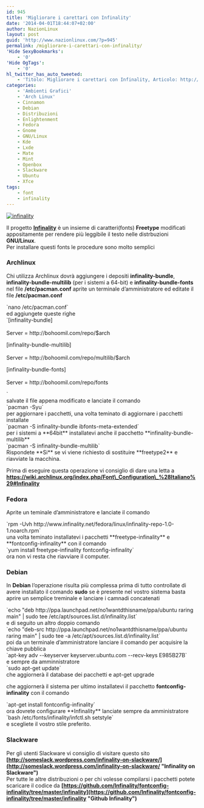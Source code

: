 ```yaml
---
id: 945
title: 'Migliorare i carettari con Infinality'
date: '2014-04-01T18:44:07+02:00'
author: NazionLinux
layout: post
guid: 'http://www.nazionlinux.com/?p=945'
permalink: /migliorare-i-carettari-con-infinality/
'Hide SexyBookmarks':
    - '0'
'Hide OgTags':
    - '0'
hl_twitter_has_auto_tweeted:
    - 'Titolo: Migliorare i carettari con Infinality, Articolo: http://www.nazionlinux.com/?p=945'
categories:
    - 'Ambienti Grafici'
    - 'Arch Linux'
    - Cinnamon
    - Debian
    - Distribuzioni
    - Enlightenment
    - Fedora
    - Gnome
    - GNU/Linux
    - Kde
    - Lxde
    - Mate
    - Mint
    - Openbox
    - Slackware
    - Ubuntu
    - Xfce
tags:
    - font
    - infinality
---
```


[![infinality](https://i0.wp.com/farm8.staticflickr.com/7376/13563709203_17e995a5d1_o.jpg?resize=610%2C300 "infinality")](http://www.flickr.com/photos/12418137@N07/13563709203/ "infinality")

Il progetto **[Infinality](http://www.infinality.net "Infinality")** è un insieme di caratteri(fonts) **Freetype** modificati appositamente per rendere più leggibile il testo nelle distrbuzioni **GNU/Linux**.  
Per installare questi fonts le procedure sono molto semplici

### Archlinux

Chi utilizza Archlinux dovrà aggiungere i depositi **infinality-bundle**, **infinality-bundle-multilib** (per i sistemi a 64-bit) e **infinality-bundle-fonts** nel file **/etc/pacman.conf** aprite un terminale d’amministratore ed editate il file **/etc/pacman.conf**

<div class="wp-terminal">`nano /etc/pacman.conf`</div>ed aggiungete queste righe

<div class="wp-terminal">`[infinality-bundle]<br></br>Server = http://bohoomil.com/repo/$arch<p>[infinality-bundle-multilib]<br></br>Server = http://bohoomil.com/repo/multilib/$arch</p><p>[infinality-bundle-fonts]<br></br>Server = http://bohoomil.com/repo/fonts</p>`</div>salvate il file appena modificato e lanciate il comando

<div class="wp-terminal">`pacman -Syu`</div>per aggiornare i pacchetti, una volta teminato di aggiornare i pacchetti installate

<div class="wp-terminal">`pacman -S infinality-bundle ibfonts-meta-extended`</div>per i sistemi a **64bit** installatevi anche il pacchetto **infinality-bundle-multilib**

<div class="wp-terminal">`pacman -S infinality-bundle-multilib`</div>Rispondete **Si** se vi viene richiesto di sostituire **freetype2** e riavviate la macchina.

Prima di eseguire questa operazione vi consiglio di dare una letta a **[https://wiki.archlinux.org/index.php/Font\_Configuration\_%28Italiano%29#Infinality  ](https://wiki.archlinux.org/index.php/Font_Configuration_%28Italiano%29#Infinality "Infinality")**

### Fedora

Aprite un teminale d’amministratore e lanciate il comando

<div class="wp-terminal">`rpm -Uvh http://www.infinality.net/fedora/linux/infinality-repo-1.0-1.noarch.rpm`</div>una volta teminato installatevi i pacchetti **freetype-infinality** e **fontconfig-infinality** con il comando

<div class="wp-terminal">`yum install freetype-infinality fontconfig-infinality`</div>ora non vi resta che riavviare il computer.

### Debian

In **Debian** l’operazione risulta più complessa prima di tutto controllate di avere installato il comando **sudo** se è presente nel vostro sistema basta aprire un semplice treminale e lanciare i camnadi concatenati

<div class="wp-terminal">`echo "deb http://ppa.launchpad.net/no1wantdthisname/ppa/ubuntu raring main" | sudo tee /etc/apt/sources.list.d/infinality.list`</div>e di seguito un altro doppio comando

<div class="wp-terminal">`echo "deb-src http://ppa.launchpad.net/no1wantdthisname/ppa/ubuntu raring main" | sudo tee -a /etc/apt/sources.list.d/infinality.list`</div>poi da un terminale d’amministratore lanciare il comando per acquisire la chiave pubblica

<div class="wp-terminal">`apt-key adv --keyserver keyserver.ubuntu.com --recv-keys E985B27B`</div>e sempre da amminnistratore

<div class="wp-terminal">`sudo apt-get update`</div>che aggiornerà il database dei pacchetti e  
apt-get upgrade

che aggiornerà il sistema per ultimo installatevi il pacchetto **fontconfig-infinality** con il comando

<div class="wp-terminal">`apt-get install fontconfig-infinality`</div>ora dovrete configurare **Infinality** lanciate sempre da amministratore

<div class="wp-terminal">`bash /etc/fonts/infinality/infctl.sh setstyle`</div>e scegliete il vostro stile preferito.

### Slackware

Per gli utenti Slackware vi consiglio di visitare questo sito **[http://someslack.wordpress.com/infinality-on-slackware/](http://someslack.wordpress.com/infinality-on-slackware/ "Infinality on Slackware")**   
Per tutte le altre distribuzioni o per chi volesse compilarsi i pacchetti potete scaricare il codice da **[https://github.com/Infinality/fontconfig-infinality/tree/master/infinality](https://github.com/Infinality/fontconfig-infinality/tree/master/infinality "Github Infinality")**